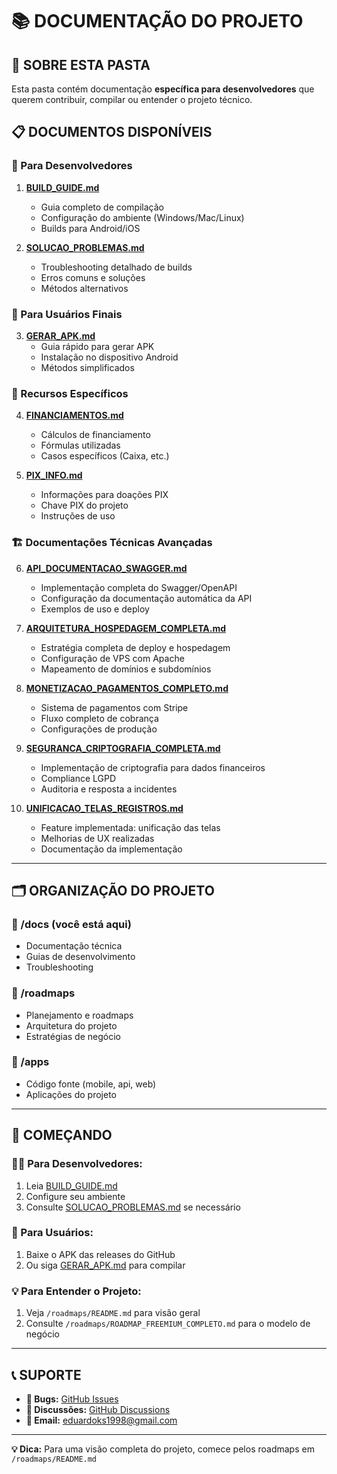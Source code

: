 # 📚 DOCUMENTAÇÃO DO PROJETO

## 🎯 SOBRE ESTA PASTA

Esta pasta contém documentação **específica para desenvolvedores** que querem contribuir, compilar ou entender o projeto técnico.

## 📋 DOCUMENTOS DISPONÍVEIS

### **🔨 Para Desenvolvedores**

1. **[BUILD_GUIDE.md](./BUILD_GUIDE.md)**
   - Guia completo de compilação 
   - Configuração do ambiente (Windows/Mac/Linux)
   - Builds para Android/iOS

2. **[SOLUCAO_PROBLEMAS.md](./SOLUCAO_PROBLEMAS.md)**
   - Troubleshooting detalhado de builds
   - Erros comuns e soluções
   - Métodos alternativos

### **📱 Para Usuários Finais**

3. **[GERAR_APK.md](./GERAR_APK.md)**
   - Guia rápido para gerar APK
   - Instalação no dispositivo Android
   - Métodos simplificados

### **🏦 Recursos Específicos**

4. **[FINANCIAMENTOS.md](./FINANCIAMENTOS.md)**
   - Cálculos de financiamento
   - Fórmulas utilizadas
   - Casos específicos (Caixa, etc.)

5. **[PIX_INFO.md](./PIX_INFO.md)**
   - Informações para doações PIX
   - Chave PIX do projeto
   - Instruções de uso

### **🏗️ Documentações Técnicas Avançadas**

6. **[API_DOCUMENTACAO_SWAGGER.md](./API_DOCUMENTACAO_SWAGGER.md)**
   - Implementação completa do Swagger/OpenAPI
   - Configuração da documentação automática da API
   - Exemplos de uso e deploy

7. **[ARQUITETURA_HOSPEDAGEM_COMPLETA.md](./ARQUITETURA_HOSPEDAGEM_COMPLETA.md)**
   - Estratégia completa de deploy e hospedagem
   - Configuração de VPS com Apache
   - Mapeamento de domínios e subdomínios

8. **[MONETIZACAO_PAGAMENTOS_COMPLETO.md](./MONETIZACAO_PAGAMENTOS_COMPLETO.md)**
   - Sistema de pagamentos com Stripe
   - Fluxo completo de cobrança
   - Configurações de produção

9. **[SEGURANCA_CRIPTOGRAFIA_COMPLETA.md](./SEGURANCA_CRIPTOGRAFIA_COMPLETA.md)**
   - Implementação de criptografia para dados financeiros
   - Compliance LGPD
   - Auditoria e resposta a incidentes

10. **[UNIFICACAO_TELAS_REGISTROS.md](./UNIFICACAO_TELAS_REGISTROS.md)**
    - Feature implementada: unificação das telas
    - Melhorias de UX realizadas
    - Documentação da implementação

---

## 🗂️ ORGANIZAÇÃO DO PROJETO

### **📁 /docs** (você está aqui)
- Documentação técnica
- Guias de desenvolvimento
- Troubleshooting

### **📁 /roadmaps**
- Planejamento e roadmaps
- Arquitetura do projeto
- Estratégias de negócio

### **📁 /apps**
- Código fonte (mobile, api, web)
- Aplicações do projeto

---

## 🚀 COMEÇANDO

### **👨‍💻 Para Desenvolvedores:**
1. Leia [BUILD_GUIDE.md](./BUILD_GUIDE.md)
2. Configure seu ambiente
3. Consulte [SOLUCAO_PROBLEMAS.md](./SOLUCAO_PROBLEMAS.md) se necessário

### **📱 Para Usuários:**
1. Baixe o APK das releases do GitHub
2. Ou siga [GERAR_APK.md](./GERAR_APK.md) para compilar

### **💡 Para Entender o Projeto:**
1. Veja `/roadmaps/README.md` para visão geral
2. Consulte `/roadmaps/ROADMAP_FREEMIUM_COMPLETO.md` para o modelo de negócio

---

## 📞 SUPORTE

- **🐛 Bugs:** [GitHub Issues](https://github.com/eduardoks98/app-despesas/issues)
- **💬 Discussões:** [GitHub Discussions](https://github.com/eduardoks98/app-despesas/discussions)
- **📧 Email:** eduardoks1998@gmail.com

---

**💡 Dica:** Para uma visão completa do projeto, comece pelos roadmaps em `/roadmaps/README.md`